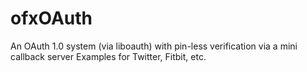 ofxOAuth
========

An OAuth 1.0 system (via liboauth) with pin-less verification via a mini callback server  Examples for Twitter, Fitbit, etc.